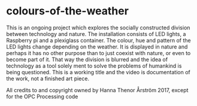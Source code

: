 # colours-of-the-weather

This is an ongoing project which explores the socially constructed division between technology and nature. 
The installation consists of LED lights, a Raspberry pi and a plexiglass container. The colour, hue and pattern of the LED 
lights change depending on the weather.  It is displayed in nature and perhaps it has no other purpose than to just coexist 
with nature, or even to become part of it. That way the division is blurred and the idea of technology as a tool solely 
ment to solve the problems of humankind is being questioned. This is a working title and the video is documentation of the 
work, not a finished art piece.

All credits to and copyright owned by Hanna Thenor Årström 2017, except for the OPC Processing code
